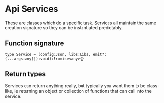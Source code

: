 # Api Services

These are classes which do a specific task. Services all maintain the same creation signature so they can be
instantiated predictably.

## Function signature

`type Service = (config:Json, libs:Libs, emit?:(...args:any[]):void):Promise<any>{}`

## Return types

Services can return anything really, but typically you want them to be class-like, ie returning an object or collection
of functions that can call into the service.
